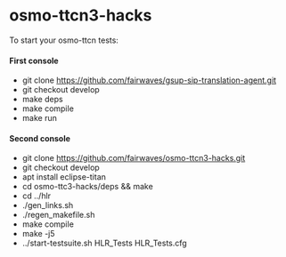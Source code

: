 # osmo-ttcn3-hacks

To start your osmo-ttcn tests:

#### First console
* git clone https://github.com/fairwaves/gsup-sip-translation-agent.git
* git checkout develop
* make deps
* make compile
* make run

#### Second console
* git clone https://github.com/fairwaves/osmo-ttcn3-hacks.git
* git checkout develop
* apt install eclipse-titan
* cd osmo-ttc3-hacks/deps && make
* cd ../hlr
* ./gen_links.sh
* ./regen_makefile.sh
* make compile
* make -j5
* ../start-testsuite.sh HLR_Tests HLR_Tests.cfg
